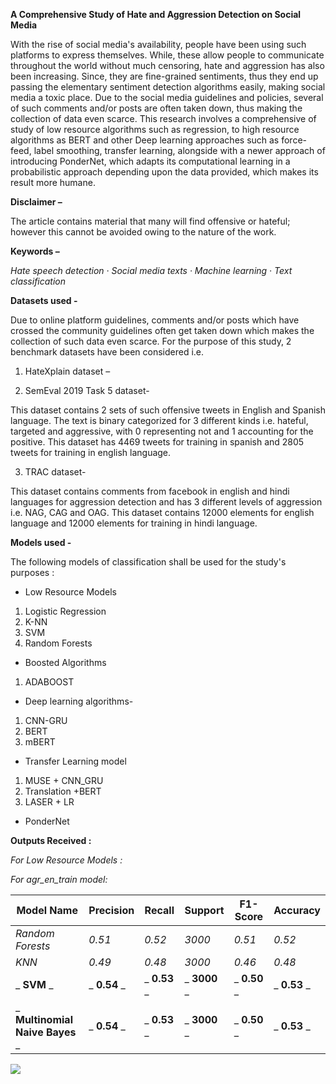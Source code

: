 **A Comprehensive Study of Hate and Aggression Detection on Social Media**



With the rise of social media&#39;s availability, people have been using such platforms to express themselves. While, these allow people to communicate throughout the world without much censoring, hate and aggression has also been increasing. Since, they are fine-grained sentiments, thus they end up passing the elementary sentiment detection algorithms easily, making social media a toxic place. Due to the social media guidelines and policies, several of such comments and/or posts are often taken down, thus making the collection of data even scarce. This research involves a comprehensive of study of low resource algorithms such as regression, to high resource algorithms as BERT and other Deep learning approaches such as force-feed, label smoothing, transfer learning, alongside with a newer approach of introducing PonderNet, which adapts its computational learning in a probabilistic approach depending upon the data provided, which makes its result more humane.

  **Disclaimer –** 

The article contains material that many will find offensive or hateful; however this cannot be avoided owing to the nature of the work.

  **Keywords –** 

_Hate speech detection · Social media texts · Machine learning · Text classification_

  **Datasets used -**

Due to online platform guidelines, comments and/or posts which have crossed the community guidelines often get taken down which makes the collection of such data even scarce. For the purpose of this study, 2 benchmark datasets have been considered i.e.

1. HateXplain dataset –

2. SemEval 2019 Task 5 dataset-

This dataset contains 2 sets of such offensive tweets in English and Spanish language. The text is binary categorized for 3 different kinds i.e. hateful, targeted and aggressive, with 0 representing not and 1 accounting for the positive. This dataset has 4469 tweets for training in spanish and 2805 tweets for training in english language.

3. TRAC dataset-

This dataset contains comments from facebook in english and hindi languages for aggression detection and has 3 different levels of aggression i.e. NAG, CAG and OAG. This dataset contains 12000 elements for english language and 12000 elements for training in hindi language.

**Models used -**

The following models of classification shall be used for the study&#39;s purposes :

- Low Resource Models

1. Logistic Regression
2. K-NN
3. SVM
4. Random Forests

- Boosted Algorithms

1. ADABOOST

- Deep learning algorithms-

1. CNN-GRU
2. BERT
3. mBERT

- Transfer Learning model

1. MUSE + CNN\_GRU
2. Translation +BERT
3. LASER + LR

- PonderNet

 **Outputs Received :** 

_For Low Resource Models :_

_For agr\_en\_train model:_

| **Model Name** | **Precision** | **Recall** | **Support** | **F1-Score** | **Accuracy** |
| --- | --- | --- | --- | --- | --- |
| _Random Forests_ | _0.51_ | _0.52_ | _3000_ | _0.51_ | _0.52_ |
| _KNN_ | _0.49_ | _0.48_ | _3000_ | _0.46_ | _0.48_ |
| _ **SVM** _ | _ **0.54** _ | _ **0.53** _ | _ **3000** _ | _ **0.50** _ | _ **0.53** _ |
| _ **Multinomial Naive Bayes** _ | _ **0.54** _ | _ **0.53** _ | _ **3000** _ | _ **0.50** _ | _ **0.53** _ |

![](RackMultipart20210817-4-c1mmhw_html_cc5587ac2b36ca7d.png)


